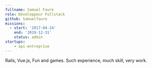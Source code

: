 ```yaml
---
fullname: Samuel Faure
role: Développeur Fullstack
github: Samuelfaure
missions:
  - start: '2017-04-24'
    end: '2019-12-31'
    status: admin
startups:
    - api-entreprise
---
```


Rails, Vue.js, Fun and games.
Such experience, much skill, very work.
